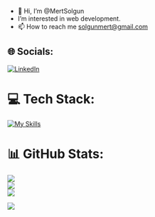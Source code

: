 - 👋 Hi, I’m @MertSolgun
- I’m interested in web  development.
- 📫 How to reach me solgunmert@gmail.com






## 🌐 Socials:
[![LinkedIn](https://img.shields.io/badge/LinkedIn-%230077B5.svg?logo=linkedin&logoColor=white)](https://www.linkedin.com/in/mert-solgun/) 


# 💻 Tech Stack:

[![My Skills](https://skillicons.dev/icons?i=html,css,scss,bootstrap,mui,javascript,react,redux,tailwindcss,nextjs,vite,figma,nodejs,firebase,git,&theme=light)](https://skillicons.dev)

# 📊 GitHub Stats:
![](https://github-readme-stats.vercel.app/api?username=Mertsolgun&theme=dark&hide_border=false&include_all_commits=false&count_private=false)<br/>
![](https://github-readme-streak-stats.herokuapp.com/?user=Mertsolgun&theme=dark&hide_border=false)<br/>
![](https://github-readme-stats.vercel.app/api/top-langs/?username=Mertsolgun&theme=dark&hide_border=false&include_all_commits=false&count_private=false&layout=compact)


[![](https://visitcount.itsvg.in/api?id=Mertsolgun&icon=0&color=0)](https://visitcount.itsvg.in)








